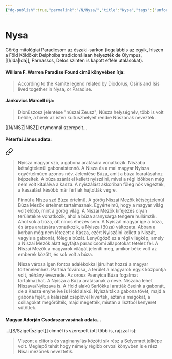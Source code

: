 ```yaml
---
{"dg-publish":true,"permalink":"/N/Nysa/","title":"Nysa","tags":["unformatted⚪","containstransclusions"],"created":"2023-10-04T04:05","updated":"2023-10-04T04:07"}
---
```



# Nysa

Görög mitológiai Paradicsom az északi-sarkon (legalábbis az egyik, hiszen a Föld Köldökét Delphoiba tradicionálisan helyezték de Olympus, [[I/Ida\|Ida]], Parnassos, Delos szintén is kapott efféle utalásokat).  

#### William F. Warren Paradise Found című könyvében írja:

> According to the Kamite legend related by Diodorus, Osiris and Isis lived together in Nysa, or Paradise.  

#### Jankovics Marcell írja:

> Dionüszosz jelentése "nűszai Zeusz"; Nűsza helységnév, több is volt belőle, a hívek az isten kultuszhelyeit rendre Nűszának nevezték.  

[[N/NISZ\|NISZ]] etymonnál szerepelt...

#### Péterfai János adata:


<div class="transclusion internal-embed is-loaded"><a class="markdown-embed-link" href="/n/nisz/#9oyevy" aria-label="Open link"><svg xmlns="http://www.w3.org/2000/svg" width="24" height="24" viewBox="0 0 24 24" fill="none" stroke="currentColor" stroke-width="2" stroke-linecap="round" stroke-linejoin="round" class="svg-icon lucide-link"><path d="M10 13a5 5 0 0 0 7.54.54l3-3a5 5 0 0 0-7.07-7.07l-1.72 1.71"></path><path d="M14 11a5 5 0 0 0-7.54-.54l-3 3a5 5 0 0 0 7.07 7.07l1.71-1.71"></path></svg></a><div class="markdown-embed">



> Nyisza magyar szó, a gabona aratására vonatkozik. Niszaba kétségtelenül gabonaistennő. A Nisza és a mai magyar Nyisza egyértelműen azonos név. Jelentése Búza, amit a búza learatásához képzeltek. A búza szárát el kellett nyiszálni, mivel a régi időkben még nem volt kitalálva a kasza. A nyiszálást akkoriban főleg nők végezték, a kaszálást később már férfiak hajtották végre.  
>
> Finnül a Nisza szó Búza értelmű. A görög Niszai Mezők kétségtelenül Búza Mezők értelmet tartalmaznak. Egyértelmű, hogy a magyar világ volt előbb, mint a görög világ. A Niszai Mezők kifejezés olyan területekre vonatkozik, ahol a búza aranysárga tengere hullámzik. Ahol sok a búza, ott nincs éhezés sem. A Nyiszál magyar ige a búza, és árpa aratására vonatkozik, a Nyisza (Búza) változata. Abban a korban még nem létezett a Kasza, ezért Nyiszálni kellett a Niszát, vagyis a gabonát, főleg a búzát. Lenyűgöző ez a régi világkép, amely a Niszai Mezők alatt egyfajta paradicsomi állapotokat tételez fel. A Niszai Mezők a magyarok világát jeleníti meg, amikor béke volt az emberek között, és sok volt a búza.
>
> Nisza városa igen fontos adalékokkal járulhat hozzá a magyar történelemhez. Parthia fővárosa, a terület a magyarok egyik központja volt, néhány évezrede. Az orosz Psenyica Búza fogalmat tartalmazhat. A Nyisza a Búza aratásának a neve. Niszaba lehet Niszava/Nyiszava is. A Hold alakú Sarlókkal aratták őseink a gabonát, de a Kasza enyhe íve is Hold alakú. Nyiszálták a gabona tövét, majd a gabona fejét, a kalászát cséplővel kiverték, aztán a magokat, a csillagokat megőrölték, majd megették, miután a lisztből kenyeret sütöttek.  


</div></div>


#### Magyar Adorján Csodaszarvasának adata...

...[[S/Sziget\|sziget]] címnél is szerepelt (ott több is, rajzzal is):
> Viszont a clitoris és vaginanyílás közötti sík rész a Selyemrét jelképe volt. Meglepő tehát hogy némely régibb orvosi könyvben is e rész Nisai mezőnek neveztetik.  